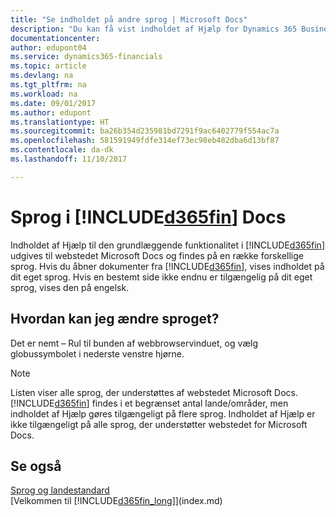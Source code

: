 ```yaml
---
title: "Se indholdet på andre sprog | Microsoft Docs"
description: "Du kan få vist indholdet af Hjælp for Dynamics 365 Business edition på andre sprog."
documentationcenter: 
author: edupont04
ms.service: dynamics365-financials
ms.topic: article
ms.devlang: na
ms.tgt_pltfrm: na
ms.workload: na
ms.date: 09/01/2017
ms.author: edupont
ms.translationtype: HT
ms.sourcegitcommit: ba26b354d235981bd7291f9ac6402779f554ac7a
ms.openlocfilehash: 581591949fdfe314ef73ec98eb482dba6d13bf87
ms.contentlocale: da-dk
ms.lasthandoff: 11/10/2017

---
```

# <a name="languages-of-the-included365finincludesd365finmdmd-docs"></a>Sprog i [!INCLUDE[d365fin](includes/d365fin_md.md)] Docs
Indholdet af Hjælp til den grundlæggende funktionalitet i [!INCLUDE[d365fin](includes/d365fin_md.md)] udgives til webstedet Microsoft Docs og findes på en række forskellige sprog. Hvis du åbner dokumenter fra [!INCLUDE[d365fin](includes/d365fin_md.md)], vises indholdet på dit eget sprog. Hvis en bestemt side ikke endnu er tilgængelig på dit eget sprog, vises den på engelsk.

## <a name="how-do-i-change-the-language"></a>Hvordan kan jeg ændre sproget?
Det er nemt – Rul til bunden af webbrowservinduet, og vælg globussymbolet i nederste venstre hjørne.

> [!NOTE]  
> Listen viser alle sprog, der understøttes af webstedet Microsoft Docs. [!INCLUDE[d365fin](includes/d365fin_md.md)] findes i et begrænset antal lande/områder, men indholdet af Hjælp gøres tilgængeligt på flere sprog. Indholdet af Hjælp er ikke tilgængeligt på alle sprog, der understøtter webstedet for Microsoft Docs.

## <a name="see-also"></a>Se også
[Sprog og landestandard](about-locale-language.md)  
[Velkommen til [!INCLUDE[d365fin_long](includes/d365fin_long_md.md)]](index.md)  

